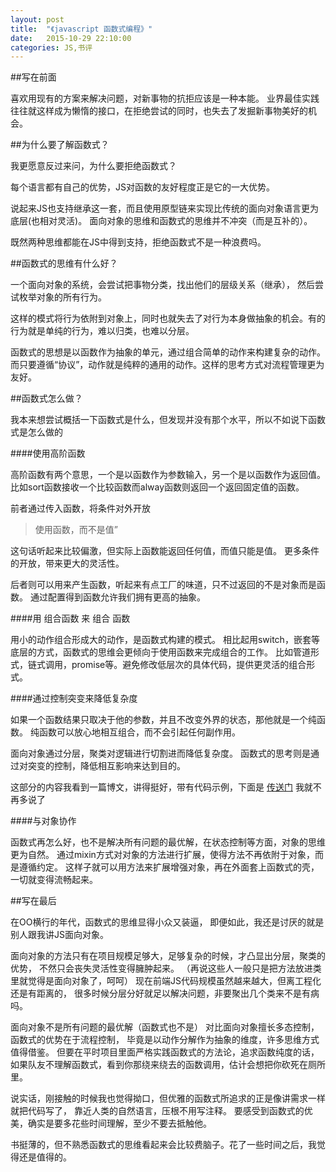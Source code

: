 ```yaml
---
layout: post
title:  "《javascript 函数式编程》"
date:   2015-10-29 22:10:00
categories: JS,书评
---
```


##写在前面

喜欢用现有的方案来解决问题，对新事物的抗拒应该是一种本能。
业界最佳实践往往就这样成为懒惰的接口，在拒绝尝试的同时，也失去了发掘新事物美好的机会。

##为什么要了解函数式？

我更愿意反过来问，为什么要拒绝函数式？

每个语言都有自己的优势，JS对函数的友好程度正是它的一大优势。

说起来JS也支持继承这一套，而且使用原型链来实现比传统的面向对象语言更为底层(也相对灵活)。
面向对象的思维和函数式的思维并不冲突（而是互补的）。

既然两种思维都能在JS中得到支持，拒绝函数式不是一种浪费吗。

##函数式的思维有什么好？

一个面向对象的系统，会尝试把事物分类，找出他们的层级关系（继承），
然后尝试枚举对象的所有行为。

这样的模式将行为依附到对象上，同时也就失去了对行为本身做抽象的机会。有的行为就是单纯的行为，难以归类，也难以分层。

函数式的思想是以函数作为抽象的单元，通过组合简单的动作来构建复杂的动作。
而只要遵循“协议”，动作就是纯粹的通用的动作。这样的思考方式对流程管理更为友好。

##函数式怎么做？

我本来想尝试概括一下函数式是什么，但发现并没有那个水平，所以不如说下函数式是怎么做的

####使用高阶函数

高阶函数有两个意思，一个是以函数作为参数输入，另一个是以函数作为返回值。
比如sort函数接收一个比较函数而alway函数则返回一个返回固定值的函数。

前者通过传入函数，将条件对外开放
>使用函数，而不是值”

这句话听起来比较偏激，但实际上函数能返回任何值，而值只能是值。
更多条件的开放，带来更大的灵活性。

后者则可以用来产生函数，听起来有点工厂的味道，只不过返回的不是对象而是函数。
通过配置得到函数允许我们拥有更高的抽象。

####用 组合函数 来 组合 函数

用小的动作组合形成大的动作，是函数式构建的模式。
相比起用switch，嵌套等底层的方式，函数式的思维会更倾向于使用函数来完成组合的工作。
比如管道形式，链式调用，promise等。避免修改低层次的具体代码，提供更灵活的组合形式。

####通过控制突变来降低复杂度

如果一个函数结果只取决于他的参数，并且不改变外界的状态，那他就是一个纯函数。
纯函数可以放心地相互组合，而不会引起任何副作用。

面向对象通过分层，聚类对逻辑进行切割进而降低复杂度。
函数式的思考则是通过对突变的控制，降低相互影响来达到目的。

这部分的内容我看到一篇博文，讲得挺好，带有代码示例，下面是
[传送门](http://blog.leapoahead.com/2015/09/19/function-as-first-class-citizen/)
我就不再多说了

####与对象协作

函数式再怎么好，也不是解决所有问题的最优解，在状态控制等方面，对象的思维更为自然。
通过mixin方式对对象的方法进行扩展，使得方法不再依附于对象，而是遵循约定。
这样子就可以用方法来扩展增强对象，再在外面套上函数式的壳，一切就变得流畅起来。

##写在最后

在OO横行的年代，函数式的思维显得小众又装逼，
即便如此，我还是讨厌的就是别人跟我讲JS面向对象。

面向对象的方法只有在项目规模足够大，足够复杂的时候，才凸显出分层，聚类的优势，
不然只会丧失灵活性变得臃肿起来。
（再说这些人一般只是把方法放进类里就觉得是面向对象了，呵呵）
现在前端JS代码规模虽然越来越大，但离工程化还是有距离的，
很多时候分层分好就足以解决问题，非要聚出几个类来不是有病吗。

面向对象不是所有问题的最优解（函数式也不是）
对比面向对象擅长多态控制，函数式的优势在于流程控制，
毕竟是以动作分解作为抽象的维度，许多思维方式值得借鉴。
但要在平时项目里面严格实践函数式的方法论，追求函数纯度的话，
如果队友不理解函数式，看到你那绕来绕去的函数调用，估计会想把你砍死在厕所里。

说实话，刚接触的时候我也觉得拗口，但优雅的函数式所追求的正是像讲需求一样就把代码写了，
靠近人类的自然语言，压根不用写注释。
要感受到函数式的优美，确实是要多花些时间理解，至少不要去抵触他。

书挺薄的，但不熟悉函数式的思维看起来会比较费脑子。花了一些时间之后，我觉得还是值得的。
